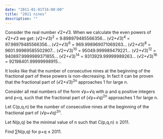 ```yaml
---
date: "2011-01-01T16:00:00"
title: "2011 nines"
description: ""
---
```


<p>
Consider the real number √2+√3.
When we calculate the even powers of √2+√3
we get:
(√2+√3)<sup>2</sup> = 9.898979485566356...
(√2+√3)<sup>4</sup> = 97.98979485566356...
(√2+√3)<sup>6</sup> = 969.998969071069263...
(√2+√3)<sup>8</sup> = 9601.99989585502907...
(√2+√3)<sup>10</sup> = 95049.999989479221...
(√2+√3)<sup>12</sup> = 940897.9999989371855...
(√2+√3)<sup>14</sup> = 9313929.99999989263...
(√2+√3)<sup>16</sup> = 92198401.99999998915...</p>
<p>
It looks like that the number of consecutive nines at the beginning of the fractional part of these powers is non-decreasing.
In fact it can be proven that the fractional part of (√2+√3)<sup>2n</sup> approaches 1 for large n.
</p>
<p>
Consider all real numbers of the form √p+√q with p and q positive integers and p&lt;q, such that the fractional part 
of (√p+√q)<sup>2n</sup> approaches 1 for large n.
</p>
<p>
Let C(p,q,n) be the number of consecutive nines at the beginning of the fractional part of  (√p+√q)<sup>2n</sup>.
</p>
<p>
Let N(p,q) be the minimal value of n such that C(p,q,n) ≥ 2011.
</p>
<p>
Find ∑N(p,q) for p+q ≤ 2011.
</p>

